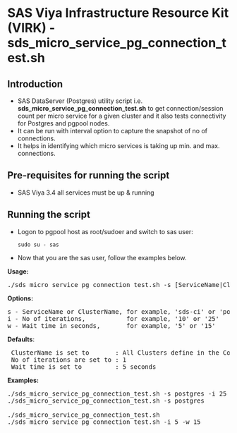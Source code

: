 # SAS Viya Infrastructure Resource Kit (VIRK) - sds_micro_service_pg_connection_test.sh

## Introduction
* SAS DataServer (Postgres) utility script i.e. **sds_micro_service_pg_connection_test.sh** to get connection/session count per micro service for a given cluster and it also tests connectivity for Postgres and pgpool nodes.
* It can be run with interval option to capture the snapshot of no of connections.
* It helps in identifying which micro services is taking up min. and max. connections.

## Pre-requisites for running the script
- SAS Viya 3.4 all services must be up & running

## Running the script

* Logon to pgpool host as root/sudoer and switch to sas user:

    ```sudo su - sas```
 
* Now that you are the sas user, follow the examples below.

**Usage:**
<pre>
./sds_micro_service_pg_connection_test.sh -s [ServiceName|ClusterName] -i [No of iterations] -w [Wait time]
</pre>

**Options:** 
<pre>
s - ServiceName or ClusterName, for example, 'sds-ci' or 'postgres' - Optional parameter
i - No of iterations,           for example, '10' or '25'           - Optional parameter
w - Wait time in seconds,       for example, '5' or '15'            - Optional parameter
</pre>

 **Defaults**:
<pre>
 ClusterName is set to       : All Clusters define in the Consul
 No of iterations are set to : 1
 Wait time is set to         : 5 seconds
</pre>

 **Examples:** 
<pre>
./sds_micro_service_pg_connection_test.sh -s postgres -i 25 -w 10   :-> One cluster  and 25 iterations, wait 10 seconds
./sds_micro_service_pg_connection_test.sh -s postgres               :-> One cluster  and  1 iteration , wait  5 seconds

./sds_micro_service_pg_connection_test.sh                           :-> All clusters and  1 iteration , wait  5 seconds
./sds_micro_service_pg_connection_test.sh -i 5 -w 15                :-> All clusters and  5 iterations, wait 15 seconds
</pre>

